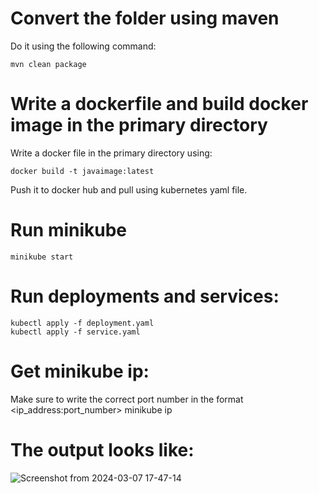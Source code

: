 # Convert the folder using maven
Do it using the following command:

    mvn clean package

# Write a dockerfile and build docker image in the primary directory
Write a docker file in the primary directory using:

    docker build -t javaimage:latest
Push it to docker hub and pull using kubernetes yaml file.
# Run minikube 

    minikube start

# Run deployments and services:

    kubectl apply -f deployment.yaml
    kubectl apply -f service.yaml

# Get minikube ip:
 Make sure to write the correct port number in the format <ip_address:port_number>
    minikube ip

# The output looks like:
![Screenshot from 2024-03-07 17-47-14](https://github.com/SharanReddyy/K8s/assets/78129496/29b4cd6b-8e5b-4414-8542-e18e1e6bdf28)


    
